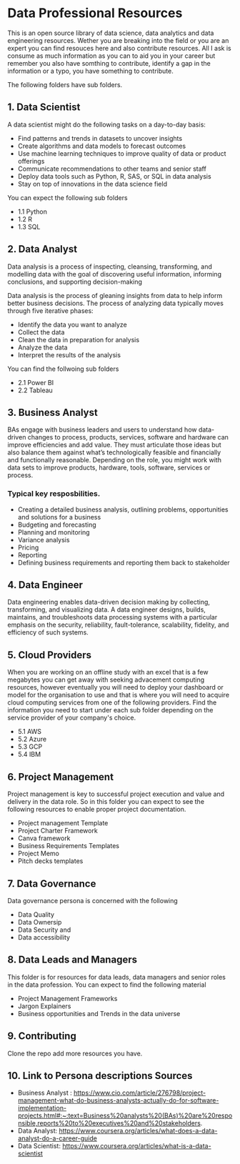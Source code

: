 # Data Professional Resources

This is an open source library of data science, data analytics and data engineering resources. Wether you are breaking into the field or you are an expert you can find resouces here and also contribute resources. All I ask is consume as much information as you can to aid you in your career but remember you also have somthing to contribute, identify a gap in the information or a typo, you have something to contribute. 

The following folders have sub folders.


## 1. Data Scientist

A data scientist might do the following tasks on a day-to-day basis:

* Find patterns and trends in datasets to uncover insights
* Create algorithms and data models to forecast outcomes
* Use machine learning techniques to improve quality of data or product offerings
* Communicate recommendations to other teams and senior staff
* Deploy data tools such as Python, R, SAS, or SQL in data analysis
* Stay on top of innovations in the data science field

You can expect the following sub folders

 * 1.1 Python
 * 1.2 R
 * 1.3 SQL
 
## 2. Data Analyst

Data analysis is a process of inspecting, cleansing, transforming, and modelling data with the goal of discovering useful information, informing conclusions, and supporting decision-making


Data analysis is the process of gleaning insights from data to help inform better business decisions. The process of analyzing data typically moves through five iterative phases:

* Identify the data you want to analyze
* Collect the data
* Clean the data in preparation for analysis
* Analyze the data
* Interpret the results of the analysis

You can find the follwoing sub folders

* 2.1 Power BI
* 2.2 Tableau

## 3. Business Analyst

BAs engage with business leaders and users to understand how data-driven changes to process, products, services, software and hardware can improve efficiencies and add value. They must articulate those ideas but also balance them against what’s technologically feasible and financially and functionally reasonable. Depending on the role, you might work with data sets to improve products, hardware, tools, software, services or process.

### Typical key resposbilities. 

* Creating a detailed business analysis, outlining problems, opportunities and solutions for a business
* Budgeting and forecasting
* Planning and monitoring
* Variance analysis
* Pricing
* Reporting
* Defining business requirements and reporting them back to stakeholder

## 4. Data Engineer

Data engineering enables data-driven decision making by
collecting, transforming, and visualizing data. A data
engineer designs, builds, maintains, and troubleshoots
data processing systems with a particular emphasis on the
security, reliability, fault-tolerance, scalability, fidelity,
and efficiency of such systems.

## 5. Cloud Providers

When you are working on an offline study with an excel that is a few megabytes you can get away with seeking advacement computing resources, however eventually you will need to deploy your dashboard or model for the organisation to use and that is where you will need to acquire cloud computing services from one of the following providers. Find the information you need to start under each sub folder depending on the service provider of your company's choice. 


* 5.1 AWS
* 5.2 Azure
* 5.3 GCP
* 5.4 IBM

## 6. Project Management

Project management is key to successful project execution and value and delivery in the data role. So in this folder you can expect to see the following resources to enable proper project documentation. 

* Project management Template
* Project Charter Framework
* Canva framework
* Business Requirements Templates
* Project Memo
* Pitch decks templates

## 7. Data Governance

Data governance persona is concerned with the following

* Data Quality
* Data Ownersip
* Data Security and
* Data accessibility 


## 8. Data Leads and Managers

This folder is for resources for data leads, data managers and senior roles in the data profession. 
You can expect to find the following material

* Project Management Frameworks
* Jargon Explainers
* Business opportunities and Trends in the data universe

## 9. Contributing

Clone the repo add more resources you have.

## 10. Link to Persona descriptions Sources

* Business Analyst : https://www.cio.com/article/276798/project-management-what-do-business-analysts-actually-do-for-software-implementation-projects.html#:~:text=Business%20analysts%20(BAs)%20are%20responsible,reports%20to%20executives%20and%20stakeholders.
* Data Analyst: https://www.coursera.org/articles/what-does-a-data-analyst-do-a-career-guide
* Data Scientist: https://www.coursera.org/articles/what-is-a-data-scientist
